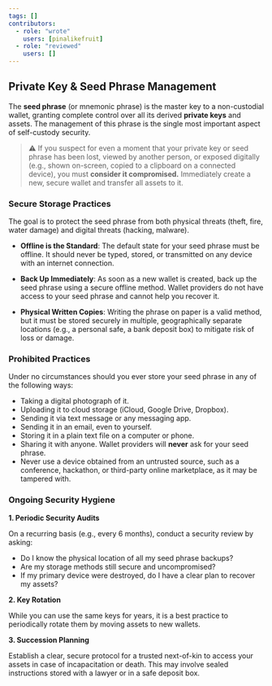 ```yaml
---
tags: []
contributors:
  - role: "wrote"
    users: [pinalikefruit]
  - role: "reviewed"
    users: [] 
---
```


## Private Key & Seed Phrase Management

The **seed phrase** (or mnemonic phrase) is the master key to a non-custodial wallet, granting complete control over all its derived **private keys** and assets. The management of this phrase is the single most important aspect of self-custody security.

> ⚠️ If you suspect for even a moment that your private key or seed phrase has been lost, viewed by another person, or exposed digitally (e.g., shown on-screen, copied to a clipboard on a connected device), you must **consider it compromised.** Immediately create a new, secure wallet and transfer all assets to it.


### Secure Storage Practices


The goal is to protect the seed phrase from both physical threats (theft, fire, water damage) and digital threats (hacking, malware).

- **Offline is the Standard**: The default state for your seed phrase must be offline. It should never be typed, stored, or transmitted on any device with an internet connection.

- **Back Up Immediately**: As soon as a new wallet is created, back up the seed phrase using a secure offline method. Wallet providers do not have access to your seed phrase and cannot help you recover it.

- **Physical Written Copies**: Writing the phrase on paper is a valid method, but it must be stored securely in multiple, geographically separate locations (e.g., a personal safe, a bank deposit box) to mitigate risk of loss or damage.



### Prohibited Practices

Under no circumstances should you ever store your seed phrase in any of the following ways:

- Taking a digital photograph of it.
- Uploading it to cloud storage (iCloud, Google Drive, Dropbox).
- Sending it via text message or any messaging app.
- Sending it in an email, even to yourself.
- Storing it in a plain text file on a computer or phone.
- Sharing it with anyone. Wallet providers will **never** ask for your seed phrase.
- Never use a device obtained from an untrusted source, such as a conference, hackathon, or third-party online marketplace, as it may be tampered with.

### Ongoing Security Hygiene

**1. Periodic Security Audits**

On a recurring basis (e.g., every 6 months), conduct a security review by asking:

- Do I know the physical location of all my seed phrase backups?
- Are my storage methods still secure and uncompromised?
- If my primary device were destroyed, do I have a clear plan to recover my assets?

**2. Key Rotation**

While you can use the same keys for years, it is a best practice to periodically rotate them by moving assets to new wallets.

**3. Succession Planning**

Establish a clear, secure protocol for a trusted next-of-kin to access your assets in case of incapacitation or death. This may involve sealed instructions stored with a lawyer or in a safe deposit box.